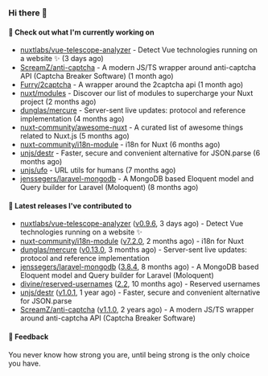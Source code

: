 ### Hi there 👋

#### 👷 Check out what I'm currently working on

- [nuxtlabs/vue-telescope-analyzer](https://github.com/nuxtlabs/vue-telescope-analyzer) - Detect Vue technologies running on a website ✨ (3 days ago)
- [ScreamZ/anti-captcha](https://github.com/ScreamZ/anti-captcha) - A modern JS/TS wrapper around anti-captcha API (Captcha Breaker Software) (1 month ago)
- [Furry/2captcha](https://github.com/Furry/2captcha) - A wrapper around the 2captcha api (1 month ago)
- [nuxt/modules](https://github.com/nuxt/modules) - Discover our list of modules to supercharge your Nuxt project (2 months ago)
- [dunglas/mercure](https://github.com/dunglas/mercure) - Server-sent live updates: protocol and reference implementation (4 months ago)
- [nuxt-community/awesome-nuxt](https://github.com/nuxt-community/awesome-nuxt) - A curated list of awesome things related to Nuxt.js (5 months ago)
- [nuxt-community/i18n-module](https://github.com/nuxt-community/i18n-module) - i18n for Nuxt (6 months ago)
- [unjs/destr](https://github.com/unjs/destr) - Faster, secure and convenient alternative for JSON.parse (6 months ago)
- [unjs/ufo](https://github.com/unjs/ufo) - URL utils for humans (7 months ago)
- [jenssegers/laravel-mongodb](https://github.com/jenssegers/laravel-mongodb) - A MongoDB based Eloquent model and Query builder for Laravel (Moloquent) (8 months ago)

#### 🔭 Latest releases I've contributed to

- [nuxtlabs/vue-telescope-analyzer](https://github.com/nuxtlabs/vue-telescope-analyzer) ([v0.9.6](https://github.com/nuxtlabs/vue-telescope-analyzer/releases/tag/v0.9.6), 3 days ago) - Detect Vue technologies running on a website ✨
- [nuxt-community/i18n-module](https://github.com/nuxt-community/i18n-module) ([v7.2.0](https://github.com/nuxt-community/i18n-module/releases/tag/v7.2.0), 2 months ago) - i18n for Nuxt
- [dunglas/mercure](https://github.com/dunglas/mercure) ([v0.13.0](https://github.com/dunglas/mercure/releases/tag/v0.13.0), 3 months ago) - Server-sent live updates: protocol and reference implementation
- [jenssegers/laravel-mongodb](https://github.com/jenssegers/laravel-mongodb) ([3.8.4](https://github.com/jenssegers/laravel-mongodb/releases/tag/3.8.4), 8 months ago) - A MongoDB based Eloquent model and Query builder for Laravel (Moloquent)
- [divine/reserved-usernames](https://github.com/divine/reserved-usernames) ([2.2](https://github.com/divine/reserved-usernames/releases/tag/2.2), 10 months ago) - Reserved usernames
- [unjs/destr](https://github.com/unjs/destr) ([v1.0.1](https://github.com/unjs/destr/releases/tag/v1.0.1), 1 year ago) - Faster, secure and convenient alternative for JSON.parse
- [ScreamZ/anti-captcha](https://github.com/ScreamZ/anti-captcha) ([v1.1.0](https://github.com/ScreamZ/anti-captcha/releases/tag/v1.1.0), 2 years ago) - A modern JS/TS wrapper around anti-captcha API (Captcha Breaker Software)

#### 💬 Feedback
You never know how strong you are, until being strong is the only choice you have.